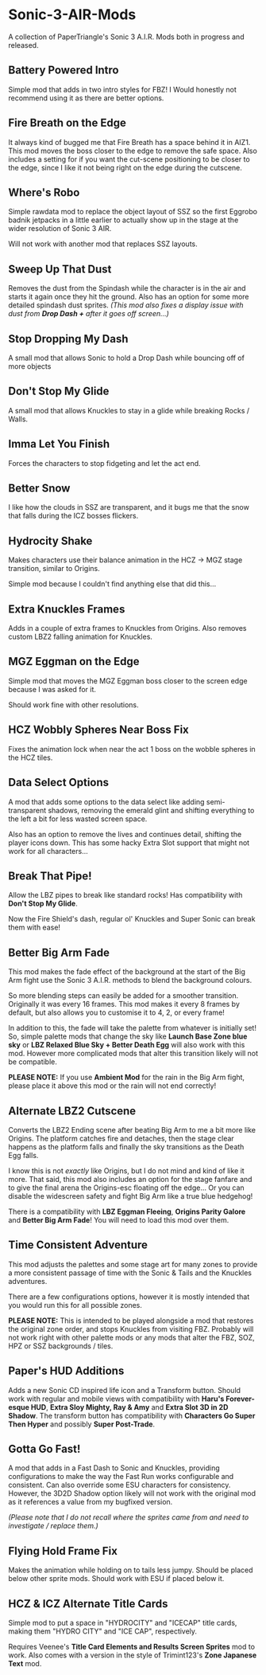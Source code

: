 # Sonic-3-AIR-Mods
A collection of PaperTriangle's Sonic 3 A.I.R. Mods both in progress and released.

## Battery Powered Intro
Simple mod that adds in two intro styles for FBZ! I Would honestly not recommend using it as there are better options.

## Fire Breath on the Edge
It always kind of bugged me that Fire Breath has a space behind it in AIZ1. This mod moves the boss closer to the edge to remove the safe space. Also includes a setting for if you want the cut-scene positioning to be closer to the edge, since I like it not being right on the edge during the cutscene.

## Where's Robo
Simple rawdata mod to replace the object layout of SSZ so the first Eggrobo badnik jetpacks in a little earlier to actually show up in the stage at the wider resolution of Sonic 3 AIR.

Will not work with another mod that replaces SSZ layouts.

## Sweep Up That Dust
Removes the dust from the Spindash while the character is in the air and starts it again once they hit the ground. Also has an option for some more detailed spindash dust sprites. *(This mod also fixes a display issue with dust from **Drop Dash +** after it goes off screen...)*

## Stop Dropping My Dash
A small mod that allows Sonic to hold a Drop Dash while bouncing off of more objects

## Don't Stop My Glide
A small mod that allows Knuckles to stay in a glide while breaking Rocks / Walls.

## Imma Let You Finish
Forces the characters to stop fidgeting and let the act end.

## Better Snow
I like how the clouds in SSZ are transparent, and it bugs me that the snow that falls during the ICZ bosses flickers.

## Hydrocity Shake
Makes characters use their balance animation in the HCZ → MGZ stage transition, similar to Origins.

Simple mod because I couldn't find anything else that did this...

## Extra Knuckles Frames
Adds in a couple of extra frames to Knuckles from Origins. Also removes custom LBZ2 falling animation for Knuckles.

## MGZ Eggman on the Edge
Simple mod that moves the MGZ Eggman boss closer to the screen edge because I was asked for it.

Should work fine with other resolutions.

## HCZ Wobbly Spheres Near Boss Fix
Fixes the animation lock when near the act 1 boss on the wobble spheres in the HCZ tiles.

## Data Select Options
A mod that adds some options to the data select like adding semi-transparent shadows, removing the emerald glint and shifting everything to the left a bit for less wasted screen space.

Also has an option to remove the lives and continues detail, shifting the player icons down. This has some hacky Extra Slot support that might not work for all characters...

## Break That Pipe!
Allow the LBZ pipes to break like standard rocks! Has compatibility with **Don't Stop My Glide**.

Now the Fire Shield's dash, regular ol' Knuckles and Super Sonic can break them with ease!

## Better Big Arm Fade
This mod makes the fade effect of the background at the start of the Big Arm fight use the Sonic 3 A.I.R. methods to blend the background colours.

So more blending steps can easily be added for a smoother transition. Originally it was every 16 frames. This mod makes it every 8 frames by default, but also allows you to customise it to 4, 2, or every frame!

In addition to this, the fade will take the palette from whatever is initially set! So, simple palette mods that change the sky like **Launch Base Zone blue sky** or **LBZ Relaxed Blue Sky + Better Death Egg** will also work with this mod. However more complicated mods that alter this transition likely will not be compatible.

**PLEASE NOTE:** If you use **Ambient Mod** for the rain in the Big Arm fight, please place it above this mod or the rain will not end correctly!

## Alternate LBZ2 Cutscene
Converts the LBZ2 Ending scene after beating Big Arm to me a bit more like Origins. The platform catches fire and detaches, then the stage clear happens as the platform falls and finally the sky transitions as the Death Egg falls.

I know this is not _exactly_ like Origins, but I do not mind and kind of like it more. That said, this mod also includes an option for the stage fanfare and to give the final arena the Origins-esc floating off the edge... Or you can disable the widescreen safety and fight Big Arm like a true blue hedgehog!

There is a compatibility with **LBZ Eggman Fleeing**, **Origins Parity Galore** and **Better Big Arm Fade**! You will need to load this mod over them.

## Time Consistent Adventure
This mod adjusts the palettes and some stage art for many zones to provide a more consistent passage of time with the Sonic & Tails and the Knuckles adventures.

There are a few configurations options, however it is mostly intended that you would run this for all possible zones.

**PLEASE NOTE:** This is intended to be played alongside a mod that restores the original zone order, and stops Knuckles from visiting FBZ. Probably will not work right with other palette mods or any mods that alter the FBZ, SOZ, HPZ or SSZ backgrounds / tiles.

## Paper's HUD Additions
Adds a new Sonic CD inspired life icon and a Transform button. Should work with regular and mobile views with compatibility with **Haru's Forever-esque HUD**, **Extra Sloy Mighty, Ray & Amy** and **Extra Slot 3D in 2D Shadow**. The transform button has compatibility with **Characters Go Super Then Hyper** and possibly **Super Post-Trade**.

## Gotta Go Fast!
A mod that adds in a Fast Dash to Sonic and Knuckles, providing configurations to make the way the Fast Run works configurable and consistent. Can also override some ESU characters for consistency. However, the 3D2D Shadow option likely will not work with the original mod as it references a value from my bugfixed version.

*(Please note that I do not recall where the sprites came from and need to investigate / replace them.)*

## Flying Hold Frame Fix
Makes the animation while holding on to tails less jumpy. Should be placed below other sprite mods. Should work with ESU if placed below it.

## HCZ & ICZ Alternate Title Cards
Simple mod to put a space in "HYDROCITY" and "ICECAP" title cards, making them "HYDRO CITY" and "ICE CAP", respectively.

Requires Veenee's **Title Card Elements and Results Screen Sprites** mod to work. Also comes with a version in the style of Trimint123's **Zone Japanese Text** mod.
